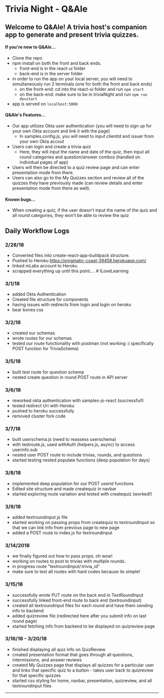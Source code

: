 # Trivia Night - Q&Ale

## Welcome to Q&Ale!  A trivia host's companion app to generate and present trivia quizzes.

#### If you're new to Q&Ale...
- Clone the repo
- npm install on both the front and back ends.
  - front-end is in the react-ui folder
  - back-end is in the server folder
- in order to run the app on your local server, you will need to simultaneously run 2 terminals (one for both the front and back ends)
  - on the front-end: cd into the react-ui folder and run
    `npm start`
  - on the back-end: make sure to be in triviaNight and run
    `npm run devstart`
- app is served on `localhost:5000`

#### Q&Ale's Features...
- Our app utilizes Okta user authentication (you will need to sign up for your own Okta account and link it with the page)
  - In samples.config.js, you will need to input clientId and issuer from your own Okta accout
- Users can login and create a trivia quiz
  - Here, they will input the name and date of the quiz, then input all round categories and question/answer combos (handled on individual pages of app)
- Users will then be directed to a quiz review page and can enter presentation mode from there.
- Users can also go to the My Quizzes section and review all of the quizzes they have previously made (can review details and enter presentation mode from there as well).

#### Known bugs...
- When creating a quiz, if the user doesn't input the name of the quiz and all round categories, they won't be able to review the quiz

## Daily Workflow Logs
### 2/28/18
- Converted files into create-react-app-buildpack structure.
- Pushed to Heroku https://enigmatic-coast-39458.herokuapp.com/
- linked mLabs account to Heroku
- scrapped everything up until this point.... # ILoveLearning

### 3/1/18
- added Okta Authentication
- Created file structure for components
- having issues with redirects from login and login on heroku
- bear bones css

### 3/2/18
- created our schemas
- wrote routes for our schemas
- tested our route functionality with postman (not working :( specifically POST function for TriviaSchema)

### 3/5/18
- built test route for question schema
- nested create question in round POST route in API server

### 3/6/18
- reworked okta authentication with samples-js-react (successful!)
- tested redirect Uri with Heroku
- pushed to heroku successfully
- removed cluster fork code

### 3/7/18
- built userschema.js (need to reassess userschema)
- with testroute.js, used withAuth (helpers.js, async) to access userinfo.sub
- nested user POST route to include trivias, rounds, and questions
- started testing nested populate functions (deep population for days)

### 3/8/18
- implemented deep population for our POST userid functions
- Edited site structure and made createquiz in navbar
- started exploring route variation and tested with createquiz (worked!)

### 3/9/18
- added textroundinput.js file
- started working on passing props from createquiz to textroundinput so that we can link info from previous page to new page
- added a POST route to index.js for textroundinput

### 3/14/2018
- we finally figured out how to pass props. oh wow!
- working on routes to post to trivias with multiple rounds.
- in progress route "textroundinput/:trivia_id"
- make sure to test all routes with hard codes because its simple!

### 3/15/18
- successfully wrote PUT route on the back end in TextRoundInput
- successfully linked front-end route to back end (textroundinput)
- created all textroundinput files for each round and have them sending info to backend
- added quizreview file (redirected here after you submit info on last round page)
- started fetching info from backend to be displayed on quizreview page

### 3/16/18 - 3/20/18
- finished displaying all quiz info on QuizReview
- created presentation format that goes through all questions, intermissions, and answer reviews
- created My Quizzes page that displays all quizzes for a particular user and links that specific quiz to a button - takes user back to quizreview for that specific quizzes
- started css styling for home, navbar, presentation, quizreview, and all textroundinput files


----
